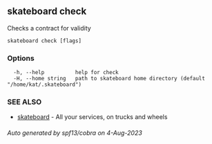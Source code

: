 ## skateboard check

Checks a contract for validity

```
skateboard check [flags]
```

### Options

```
  -h, --help          help for check
  -H, --home string   path to skateboard home directory (default "/home/kat/.skateboard")
```

### SEE ALSO

* [skateboard](skateboard.md)	 - All your services, on trucks and wheels

###### Auto generated by spf13/cobra on 4-Aug-2023
